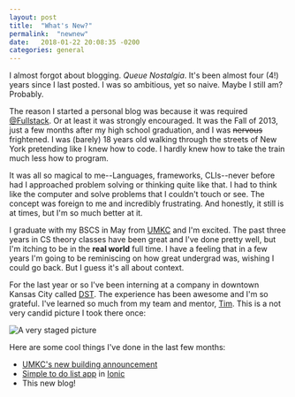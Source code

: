 ```yaml
---
layout: post
title:  "What's New?"
permalink:  "newnew"
date:   2018-01-22 20:08:35 -0200
categories: general
---
```


I almost forgot about blogging. *Queue Nostalgia*. It's been almost four (4!) years since I last posted. I was so ambitious, yet so naive. Maybe I still am? Probably.

The reason I started a personal blog was because it was required <a href="https://twitter.com/fullstack" target="_blank">@Fullstack</a>. Or at least it was strongly encouraged. It was the Fall of 2013, just a few months after my high school graduation, and I was ~~nervous~~ frightened. I was (barely) 18 years old walking through the streets of New York pretending like I knew how to code. I hardly knew how to take the train much less how to program.

It was all so magical to me--Languages, frameworks, CLIs--never before had I approached problem solving or thinking quite like that. I had to think like the computer and solve problems that I couldn't touch or see. The concept was foreign to me and incredibly frustrating. And honestly, it still is at times, but I'm so much better at it.

I graduate with my BSCS in May from <a href="https://twitter.com/umkansascity" target="_blank">UMKC</a> and I'm excited. The past three years in CS theory classes have been great and I've done pretty well, but I'm itching to be in the **real world** full time. I have a feeling that in a few years I'm going to be reminiscing on how great undergrad was, wishing I could go back. But I guess it's all about context.

For the last year or so I've been interning at a company in downtown Kansas City called <a href="https://www.dstsystems.com" target="_blank">DST</a>. The experience has been awesome and I'm so grateful. I've learned so much from my team and mentor, <a href="https://github.com/tmburnell" target="_blank">Tim</a>. This is a not very candid picture I took there once:

<img src="../assets/images/IMG_8181.JPG" alt="A very staged picture">

Here are some cool things I've done in the last few months:
+ <a href="http://www.kansascity.com/news/local/article190101884.html" target="_blank">UMKC's new building announcement</a>
+ <a href="https://github.com/istevenson/remindme-ionic" target="_blank">Simple to do list app</a> in <a href="https://ionicframework.com/" target="_blank">Ionic</a>
+ This new blog!
